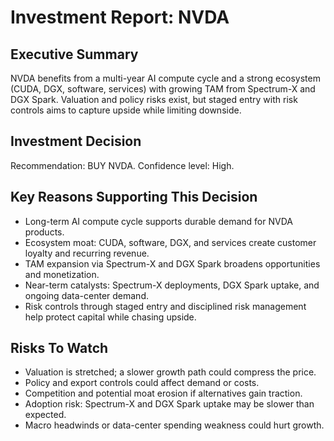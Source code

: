 # Investment Report: NVDA
## Executive Summary
NVDA benefits from a multi-year AI compute cycle and a strong ecosystem (CUDA, DGX, software, services) with growing TAM from Spectrum-X and DGX Spark. Valuation and policy risks exist, but staged entry with risk controls aims to capture upside while limiting downside.
## Investment Decision
Recommendation: BUY NVDA. Confidence level: High.
## Key Reasons Supporting This Decision
- Long-term AI compute cycle supports durable demand for NVDA products.
- Ecosystem moat: CUDA, software, DGX, and services create customer loyalty and recurring revenue.
- TAM expansion via Spectrum-X and DGX Spark broadens opportunities and monetization.
- Near-term catalysts: Spectrum-X deployments, DGX Spark uptake, and ongoing data-center demand.
- Risk controls through staged entry and disciplined risk management help protect capital while chasing upside.
## Risks To Watch
- Valuation is stretched; a slower growth path could compress the price.
- Policy and export controls could affect demand or costs.
- Competition and potential moat erosion if alternatives gain traction.
- Adoption risk: Spectrum-X and DGX Spark uptake may be slower than expected.
- Macro headwinds or data-center spending weakness could hurt growth.